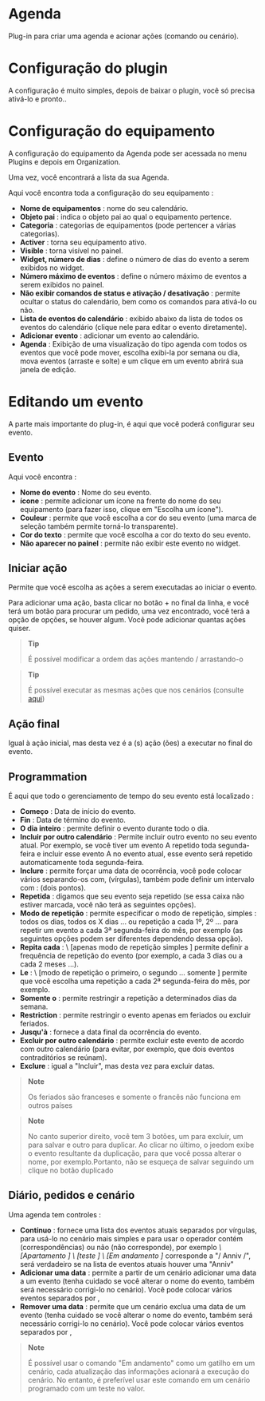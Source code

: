 # Agenda

Plug-in para criar uma agenda e acionar ações (comando ou cenário).

# Configuração do plugin

A configuração é muito simples, depois de baixar o plugin, você só precisa ativá-lo e pronto..

# Configuração do equipamento

A configuração do equipamento da Agenda pode ser acessada no menu Plugins e depois em Organization.

Uma vez, você encontrará a lista da sua Agenda.

Aqui você encontra toda a configuração do seu equipamento :

-   **Nome de equipamentos** : nome do seu calendário.
-   **Objeto pai** : indica o objeto pai ao qual o equipamento pertence.
-   **Categoria** : categorias de equipamentos (pode pertencer a várias categorias).
-   **Activer** : torna seu equipamento ativo.
-   **Visible** : torna visível no painel.
-   **Widget, número de dias** : define o número de dias do evento a serem exibidos no widget.
-   **Número máximo de eventos** : define o número máximo de eventos a serem exibidos no painel.
-   **Não exibir comandos de status e ativação / desativação** : permite ocultar o status do calendário, bem como os comandos para ativá-lo ou não.
-   **Lista de eventos do calendário** : exibido abaixo da lista de todos os eventos do calendário (clique nele para editar o evento diretamente).
-   **Adicionar evento** : adicionar um evento ao calendário.
-   **Agenda** : Exibição de uma visualização do tipo agenda com todos os eventos que você pode mover, escolha exibi-la por semana ou dia, mova eventos (arraste e solte) e um clique em um evento abrirá sua janela de edição.

# Editando um evento

A parte mais importante do plug-in, é aqui que você poderá configurar seu evento.

## Evento

Aqui você encontra :

-   **Nome do evento** : Nome do seu evento.
-   **ícone** : permite adicionar um ícone na frente do nome do seu equipamento (para fazer isso, clique em "Escolha um ícone").
-   **Couleur** : permite que você escolha a cor do seu evento (uma marca de seleção também permite torná-lo transparente).
-   **Cor do texto** : permite que você escolha a cor do texto do seu evento.
-   **Não aparecer no painel** : permite não exibir este evento no widget.

## Iniciar ação

Permite que você escolha as ações a serem executadas ao iniciar o evento.

Para adicionar uma ação, basta clicar no botão + no final da linha, e você terá um botão para procurar um pedido, uma vez encontrado, você terá a opção de opções, se houver algum. Você pode adicionar quantas ações quiser.

> **Tip**
>
> É possível modificar a ordem das ações mantendo / arrastando-o


> **Tip**
>
>É possível executar as mesmas ações que nos cenários (consulte [aqui](https://jeedom.github.io/core/pt_PT/scenario))

## Ação final

Igual à ação inicial, mas desta vez é a (s) ação (ões) a executar no final do evento.

## Programmation

É aqui que todo o gerenciamento de tempo do seu evento está localizado :

-   **Começo** : Data de início do evento.
-   **Fin** : Data de término do evento.
-   **O dia inteiro** : permite definir o evento durante todo o dia.
-   **Incluir por outro calendário** : Permite incluir outro evento no seu evento atual. Por exemplo, se você tiver um evento A repetido toda segunda-feira e incluir esse evento A no evento atual, esse evento será repetido automaticamente toda segunda-feira.
-   **Inclure** : permite forçar uma data de ocorrência, você pode colocar vários separando-os com, (vírgulas), também pode definir um intervalo com : (dois pontos).
-   **Repetida** : digamos que seu evento seja repetido (se essa caixa não estiver marcada, você não terá as seguintes opções).
-   **Modo de repetição** : permite especificar o modo de repetição, simples : todos os dias, todos os X dias ... ou repetição a cada 1º, 2º ... para repetir um evento a cada 3ª segunda-feira do mês, por exemplo (as seguintes opções podem ser diferentes dependendo dessa opção).
-   **Repita cada** : \ [apenas modo de repetição simples \] permite definir a frequência de repetição do evento (por exemplo, a cada 3 dias ou a cada 2 meses ...).
-   **Le** : \ [modo de repetição o primeiro, o segundo ... somente \] permite que você escolha uma repetição a cada 2ª segunda-feira do mês, por exemplo.
-   **Somente o** : permite restringir a repetição a determinados dias da semana.
-   **Restriction** : permite restringir o evento apenas em feriados ou excluir feriados.
-   **Jusqu'à** : fornece a data final da ocorrência do evento.
-   **Excluir por outro calendário** : permite excluir este evento de acordo com outro calendário (para evitar, por exemplo, que dois eventos contraditórios se reúnam).
-   **Exclure** : igual a "Incluir", mas desta vez para excluir datas.

> **Note**
>
> Os feriados são franceses e somente o francês não funciona em outros países

> **Note**
>
> No canto superior direito, você tem 3 botões, um para excluir, um para salvar e outro para duplicar. Ao clicar no último, o jeedom exibe o evento resultante da duplicação, para que você possa alterar o nome, por exemplo.Portanto, não se esqueça de salvar seguindo um clique no botão duplicado

## Diário, pedidos e cenário

Uma agenda tem controles :

-   **Contínuo** : fornece uma lista dos eventos atuais separados por vírgulas, para usá-lo no cenário mais simples e para usar o operador contém (correspondências) ou não (não corresponde), por exemplo *\ [Apartamento \] \ [teste \] \ [Em andamento \]* corresponde a "/ Anniv /", será verdadeiro se na lista de eventos atuais houver uma "Anniv"
- **Adicionar uma data** : permite a partir de um cenário adicionar uma data a um evento (tenha cuidado se você alterar o nome do evento, também será necessário corrigi-lo no cenário). Você pode colocar vários eventos separados por ,
- **Remover uma data** : permite que um cenário exclua uma data de um evento (tenha cuidado se você alterar o nome do evento, também será necessário corrigi-lo no cenário). Você pode colocar vários eventos separados por ,

> **Note**
>
> É possível usar o comando "Em andamento" como um gatilho em um cenário, cada atualização das informações acionará a execução do cenário. No entanto, é preferível usar este comando em um cenário programado com um teste no valor.
